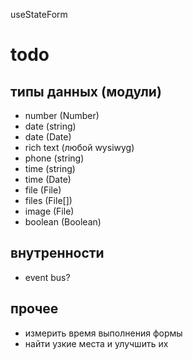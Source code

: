 useStateForm

# todo
## типы данных (модули)
- number (Number)
- date (string)
- date (Date)
- rich text (любой wysiwyg)
- phone (string)
- time (string)
- time (Date)
- file (File)
- files (File[])
- image (File)
- boolean (Boolean)

## внутренности
- event bus?

## прочее
- измерить время выполнения формы
- найти узкие места и улучшить их
